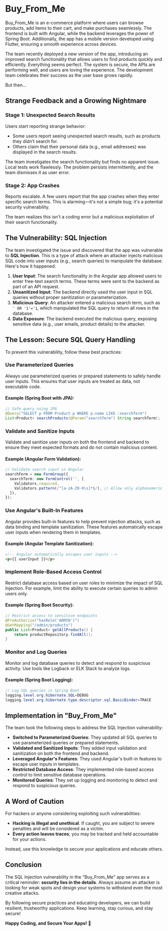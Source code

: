 # Buy_From_Me

Buy_From_Me is an e-commerce platform where users can browse products, add items to their cart, and make purchases seamlessly. The frontend is built with Angular, while the backend leverages the power of Spring Boot. Additionally, the app has a mobile version developed using Flutter, ensuring a smooth experience across devices.

The team recently deployed a new version of the app, introducing an improved search functionality that allows users to find products quickly and efficiently. Everything seems perfect. The system is secure, the APIs are performing well, and users are loving the experience. The development team celebrates their success as the user base grows rapidly.

But then...

## Strange Feedback and a Growing Nightmare

### Stage 1: Unexpected Search Results
Users start reporting strange behavior:

- Some users report seeing unexpected search results, such as products they didn’t search for.
- Others claim that their personal data (e.g., email addresses) was displayed in the search results.

The team investigates the search functionality but finds no apparent issue. Local tests work flawlessly. The problem persists intermittently, and the team dismisses it as user error.

### Stage 2: App Crashes
Reports escalate. A few users report that the app crashes when they enter specific search terms. This is alarming—it's not a simple bug; it's a potential security vulnerability.

The team realizes this isn't a coding error but a malicious exploitation of their search functionality.

## The Vulnerability: SQL Injection
The team investigated the issue and discovered that the app was vulnerable to **SQL Injection**. This is a type of attack where an attacker injects malicious SQL code into user inputs (e.g., search queries) to manipulate the database. Here's how it happened:

1. **User Input**: The search functionality in the Angular app allowed users to enter free-text search terms. These terms were sent to the backend as part of an API request.
2. **Unsanitized Input**: The backend directly used the user input in SQL queries without proper sanitization or parameterization.
3. **Malicious Query**: An attacker entered a malicious search term, such as `' OR '1'='1`, which manipulated the SQL query to return all rows in the database.
4. **Data Exposure**: The backend executed the malicious query, exposing sensitive data (e.g., user emails, product details) to the attacker.

## The Lesson: Secure SQL Query Handling
To prevent this vulnerability, follow these best practices:

### Use Parameterized Queries
Always use parameterized queries or prepared statements to safely handle user inputs. This ensures that user inputs are treated as data, not executable code.

#### Example (Spring Boot with JPA):
```java
// Safe query using JPA
@Query("SELECT p FROM Product p WHERE p.name LIKE :searchTerm")
List<Product> searchProducts(@Param("searchTerm") String searchTerm);
```

### Validate and Sanitize Inputs
Validate and sanitize user inputs on both the frontend and backend to ensure they meet expected formats and do not contain malicious content.

#### Example (Angular Form Validation):
```typescript
// Validate search input in Angular
searchForm = new FormGroup({
  searchTerm: new FormControl('', [
    Validators.required,
    Validators.pattern(/^[a-zA-Z0-9\s]*$/), // Allow only alphanumeric characters and spaces
  ]),
});
```

### Use Angular's Built-In Features
Angular provides built-in features to help prevent injection attacks, such as data binding and template sanitization. These features automatically escape user inputs when rendering them in templates.

#### Example (Angular Template Sanitization):
```html
<!-- Angular automatically escapes user inputs -->
<p>{{ userInput }}</p>
```

### Implement Role-Based Access Control
Restrict database access based on user roles to minimize the impact of SQL Injection. For example, limit the ability to execute certain queries to admin users only.

#### Example (Spring Boot Security):
```java
// Restrict access to sensitive endpoints
@PreAuthorize("hasRole('ADMIN')")
@GetMapping("/admin/products")
public List<Product> getAllProducts() {
    return productRepository.findAll();
}
```

### Monitor and Log Queries
Monitor and log database queries to detect and respond to suspicious activity. Use tools like Logback or ELK Stack to analyze logs.

#### Example (Spring Boot Logging):
```java
// Log SQL queries in Spring Boot
logging.level.org.hibernate.SQL=DEBUG
logging.level.org.hibernate.type.descriptor.sql.BasicBinder=TRACE
```

## Implementation in "Buy_From_Me"
The team took the following steps to address the SQL Injection vulnerability:

- **Switched to Parameterized Queries**: They updated all SQL queries to use parameterized queries or prepared statements.
- **Validated and Sanitized Inputs**: They added input validation and sanitization on both the frontend and backend.
- **Leveraged Angular's Features**: They used Angular's built-in features to escape user inputs in templates.
- **Restricted Database Access**: They implemented role-based access control to limit sensitive database operations.
- **Monitored Queries**: They set up logging and monitoring to detect and respond to suspicious queries.

## A Word of Caution
For hackers or anyone considering exploiting such vulnerabilities:

- **Hacking is illegal and unethical**. If caught, you are subject to severe penalties and will be considered as a victim.
- **Every action leaves traces**; you may be tracked and held accountable for your actions.

Instead, use this knowledge to secure your applications and educate others.

## Conclusion
The SQL Injection vulnerability in the "Buy_From_Me" app serves as a critical reminder: **security lies in the details**. Always assume an attacker is looking for weak spots and design your systems to withstand even the most creative attacks.

By following secure practices and educating developers, we can build resilient, trustworthy applications. Keep learning, stay curious, and stay secure!

**Happy Coding, and Secure Your Apps!** 🚀

